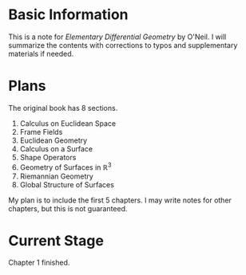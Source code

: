 # Basic Information #

This is a note for *Elementary Differential Geometry* by O'Neil. I will summarize the contents with corrections to typos and supplementary materials if needed.

# Plans #

The original book has 8 sections. 

1. Calculus on Euclidean Space
2. Frame Fields
3. Euclidean Geometry
4. Calculus on a Surface
5. Shape Operators
6. Geometry of Surfaces in ${\mathbb{R}}^{3}$
7. Riemannian Geometry
8. Global Structure of Surfaces

My plan is to include the first 5 chapters. I may write notes for other chapters, but this is not guaranteed. 

# Current Stage #

Chapter 1 finished.